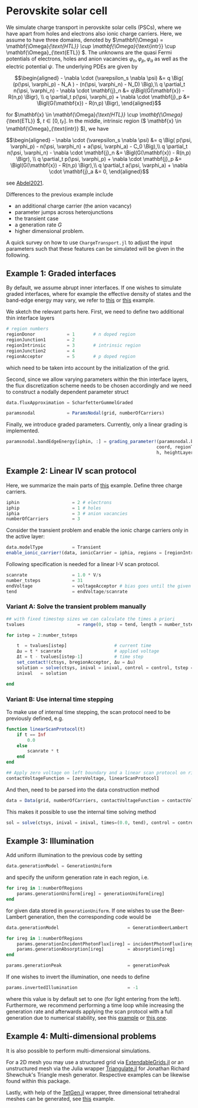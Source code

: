 Perovskite solar cell
================================
We simulate charge transport in perovskite solar cells (PSCs), where we have apart from holes and electrons also ionic charge carriers. Here, we assume to have three domains, denoted by
$\mathbf{\Omega} = \mathbf{\Omega}_{\text{HTL}} \cup \mathbf{\Omega}_{\text{intr}} \cup \mathbf{\Omega}_{\text{ETL}}  $.
The unknowns are the quasi Fermi potentials of electrons, holes and anion vacancies
$\varphi_n, \varphi_p, \varphi_a$
as well as the electric potential
$\psi$.
The underlying PDEs are given by
```math
\begin{aligned}
	- \nabla \cdot (\varepsilon_s \nabla \psi) &= q \Big( (p(\psi, \varphi_p) - N_A ) - (n(\psi, \varphi_n) - N_D) \Big),\\
	q \partial_t n(\psi, \varphi_n) - \nabla \cdot \mathbf{j}_n &= q\Bigl(G(\mathbf{x}) - R(n,p) \Bigr), \\
	q \partial_t p(\psi, \varphi_p) + \nabla \cdot \mathbf{j}_p &= \Bigl(G(\mathbf{x}) - R(n,p) \Bigr),
\end{aligned}
```
for
$\mathbf{x} \in \mathbf{\Omega}_{\text{HTL}} \cup  \mathbf{\Omega}_{\text{ETL}} $, $t \in [0, t_F]$. In the middle, intrinsic region ($ \mathbf{x} \in \mathbf{\Omega}_{\text{intr}} $), we have
```math
\begin{aligned}
	- \nabla \cdot (\varepsilon_s \nabla \psi) &= q \Big( p(\psi, \varphi_p)  - n(\psi, \varphi_n) + a(\psi, \varphi_a) - C_0 \Big),\\
q \partial_t n(\psi, \varphi_n)	- \nabla \cdot \mathbf{j}_n &= \Bigl(G(\mathbf{x}) - R(n,p) \Bigr), \\
	q \partial_t p(\psi, \varphi_p) + \nabla \cdot \mathbf{j}_p &= \Bigl(G(\mathbf{x}) - R(n,p) \Bigr),\\
	q \partial_t a(\psi, \varphi_a) + \nabla \cdot \mathbf{j}_a &= 0,
\end{aligned}
```
see [Abdel2021](https://www.sciencedirect.com/science/article/abs/pii/S0013468621009865).

Differences to the previous example include
- an additional charge carrier (the anion vacancy)
- parameter jumps across heterojunctions
- the transient case
- a generation rate $G$
- higher dimensional problem.

A quick survey on how to use `ChargeTransport.jl` to adjust the input parameters such that these features can be simulated will be given in the following.

## Example 1: Graded interfaces
By default, we assume abrupt inner interfaces. If one wishes to simulate graded interfaces, where for example the effective density of states and the band-edge energy may vary, we refer to [this](https://github.com/PatricioFarrell/ChargeTransport.jl/blob/master/examples/Ex104_PSC_gradedFlux_Schottky_contacts.jl) or [this](https://github.com/PatricioFarrell/ChargeTransport.jl/blob/master/examples/Ex105_PSC_gradedFlux.jl) example.

We sketch the relevant parts here. First, we need to define two additional thin interface layers

```julia
# region numbers
regionDonor            = 1       # n doped region
regionJunction1        = 2
regionIntrinsic        = 3       # intrinsic region
regionJunction2        = 4
regionAcceptor         = 5       # p doped region
```
which need to be taken into account by the initialization of the grid.

Second, since we allow varying parameters within the thin interface layers, the flux discretization scheme needs to be chosen accordingly and we need to construct a nodally dependent parameter struct

```julia
data.fluxApproximation = ScharfetterGummelGraded

paramsnodal            = ParamsNodal(grid, numberOfCarriers)
```

Finally, we introduce graded parameters. Currently, only a linear grading is implemented.

```julia
paramsnodal.bandEdgeEnergy[iphin, :] = grading_parameter!(paramsnodal.bandEdgeEnergy[iphin, :],
                                                         coord, regionTransportLayers, regionJunctions,
                                                         h, heightLayers, lengthLayers, EC)
```

## Example 2: Linear IV scan protocol
Here, we summarize the main parts of [this](https://github.com/PatricioFarrell/ChargeTransport.jl/blob/master/examples/Ex106_PSC_withIons_IVMeasurement.jl) example.
Define three charge carriers.
```julia
iphin                    = 2 # electrons
iphip                    = 1 # holes
iphia                    = 3 # anion vacancies
numberOfCarriers         = 3
```
Consider the transient problem and enable the ionic charge carriers only in the active layer:
```julia
data.modelType           = Transient
enable_ionic_carrier!(data, ionicCarrier = iphia, regions = [regionIntrinsic])
```

Following specification is needed for a linear I-V scan protocol.

```julia
scanrate                 = 1.0 * V/s
number_tsteps            = 31
endVoltage               = voltageAcceptor # bias goes until the given voltage at acceptor boundary
tend                     = endVoltage/scanrate
```

### Variant A: Solve the transient problem manually
```julia
## with fixed timestep sizes we can calculate the times a priori
tvalues                    = range(0, stop = tend, length = number_tsteps)

for istep = 2:number_tsteps

    t  = tvalues[istep]                  # current time
    Δu = t * scanrate                    # applied voltage
    Δt = t - tvalues[istep-1]            # time step
    set_contact!(ctsys, bregionAcceptor, Δu = Δu)
    solution = solve(ctsys, inival = inival, control = control, tstep = Δt) # provide time step
    inival   = solution

end
```

### Variant B: Use internal time stepping
To make use of internal time stepping, the scan protocol need to be previously defined, e.g.

```julia
function linearScanProtocol(t)
    if t == Inf
        0.0
    else
        scanrate * t
    end
end

## Apply zero voltage on left boundary and a linear scan protocol on right boundary
contactVoltageFunction = [zeroVoltage, linearScanProtocol]
```
And then, need to be parsed into the data construction method
```julia
data = Data(grid, numberOfCarriers, contactVoltageFunction = contactVoltageFunction)
```
This makes it possible to use the internal time solving method

```julia
sol = solve(ctsys, inival = inival, times=(0.0, tend), control = control)
```

## Example 3: Illumination
Add uniform illumination to the previous code by setting

```julia
data.generationModel = GenerationUniform
```
and specify the uniform generation rate in each region, i.e.

```julia
for ireg in 1:numberOfRegions
    params.generationUniform[ireg] = generationUniform[ireg]
end
```
for given data stored in `generationUniform`.
If one wishes to use the Beer-Lambert generation, then the corresponding code would be
```julia
data.generationModel                          = GenerationBeerLambert

for ireg in 1:numberOfRegions
    params.generationIncidentPhotonFlux[ireg] = incidentPhotonFlux[ireg]
    params.generationAbsorption[ireg]         = absorption[ireg]
end

params.generationPeak                         = generationPeak
```
If one wishes to invert the illumination, one needs to define
```julia
params.invertedIllumination                   = -1
```
where this value is by default set to one (for light entering from the left).
Furthermore, we recommend performing a time loop while increasing the generation rate and afterwards applying the scan protocol with a full generation due to numerical stability, see this [example](https://github.com/PatricioFarrell/ChargeTransport.jl/blob/master/examples/Ex108_PSC_uniform_Generation.jl) or [this one](https://github.com/PatricioFarrell/ChargeTransport.jl/blob/master/examples/Ex108_PSC_BeerLambert_Generation.jl).

## Example 4: Multi-dimensional problems
It is also possible to perform multi-dimensional simulations.

For a 2D mesh you may use a structured grid via [ExtendableGrids.jl](https://github.com/j-fu/ExtendableGrids.jl) or an unstructured mesh via the Julia wrapper [Triangulate.jl](https://github.com/JuliaGeometry/Triangulate.jl) for Jonathan Richard Shewchuk's Triangle mesh generator.
Respective examples can be likewise found within this package.

Lastly, with help of the [TetGen.jl](https://github.com/JuliaGeometry/TetGen.jl) wrapper, three dimensional tetrahedral meshes can be generated, see [this](https://github.com/PatricioFarrell/ChargeTransport.jl/blob/master/examples/Grid_3D.jl) example.